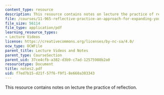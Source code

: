 ```yaml
---
content_type: resource
description: This resource contains notes on lecture the practice of reflection.
file: /courses/11-965-reflective-practice-an-approach-for-expanding-your-learning-frontiers-january-iap-2007/f7ed7b15d21f57f6f9f18e660a303343_notes2.pdf
file_size: 56114
file_type: application/pdf
learning_resource_types:
- Lecture Videos
license: https://creativecommons.org/licenses/by-nc-sa/4.0/
ocw_type: OCWFile
parent_title: Lecture Videos and Notes
parent_type: CourseSection
parent_uid: 37ce4cfb-a382-d3b9-c7ad-12575988b2a0
resourcetype: Document
title: notes2.pdf
uid: f7ed7b15-d21f-57f6-f9f1-8e660a303343
---
```

This resource contains notes on lecture the practice of reflection.